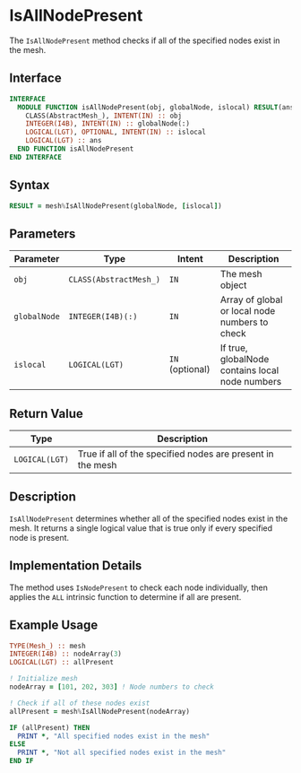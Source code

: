 # IsAllNodePresent

The `IsAllNodePresent` method checks if all of the specified nodes exist in the mesh.

## Interface

```fortran
INTERFACE
  MODULE FUNCTION isAllNodePresent(obj, globalNode, islocal) RESULT(ans)
    CLASS(AbstractMesh_), INTENT(IN) :: obj
    INTEGER(I4B), INTENT(IN) :: globalNode(:)
    LOGICAL(LGT), OPTIONAL, INTENT(IN) :: islocal
    LOGICAL(LGT) :: ans
  END FUNCTION isAllNodePresent
END INTERFACE
```

## Syntax

```fortran
RESULT = mesh%IsAllNodePresent(globalNode, [islocal])
```

## Parameters

| Parameter    | Type                   | Intent          | Description                                     |
| ------------ | ---------------------- | --------------- | ----------------------------------------------- |
| `obj`        | `CLASS(AbstractMesh_)` | `IN`            | The mesh object                                 |
| `globalNode` | `INTEGER(I4B)(:)`      | `IN`            | Array of global or local node numbers to check  |
| `islocal`    | `LOGICAL(LGT)`         | `IN` (optional) | If true, globalNode contains local node numbers |

## Return Value

| Type           | Description                                                |
| -------------- | ---------------------------------------------------------- |
| `LOGICAL(LGT)` | True if all of the specified nodes are present in the mesh |

## Description

`IsAllNodePresent` determines whether all of the specified nodes exist in the mesh. It returns a single logical value that is true only if every specified node is present.

## Implementation Details

The method uses `IsNodePresent` to check each node individually, then applies the `ALL` intrinsic function to determine if all are present.

## Example Usage

```fortran
TYPE(Mesh_) :: mesh
INTEGER(I4B) :: nodeArray(3)
LOGICAL(LGT) :: allPresent

! Initialize mesh
nodeArray = [101, 202, 303] ! Node numbers to check

! Check if all of these nodes exist
allPresent = mesh%IsAllNodePresent(nodeArray)

IF (allPresent) THEN
  PRINT *, "All specified nodes exist in the mesh"
ELSE
  PRINT *, "Not all specified nodes exist in the mesh"
END IF
```
